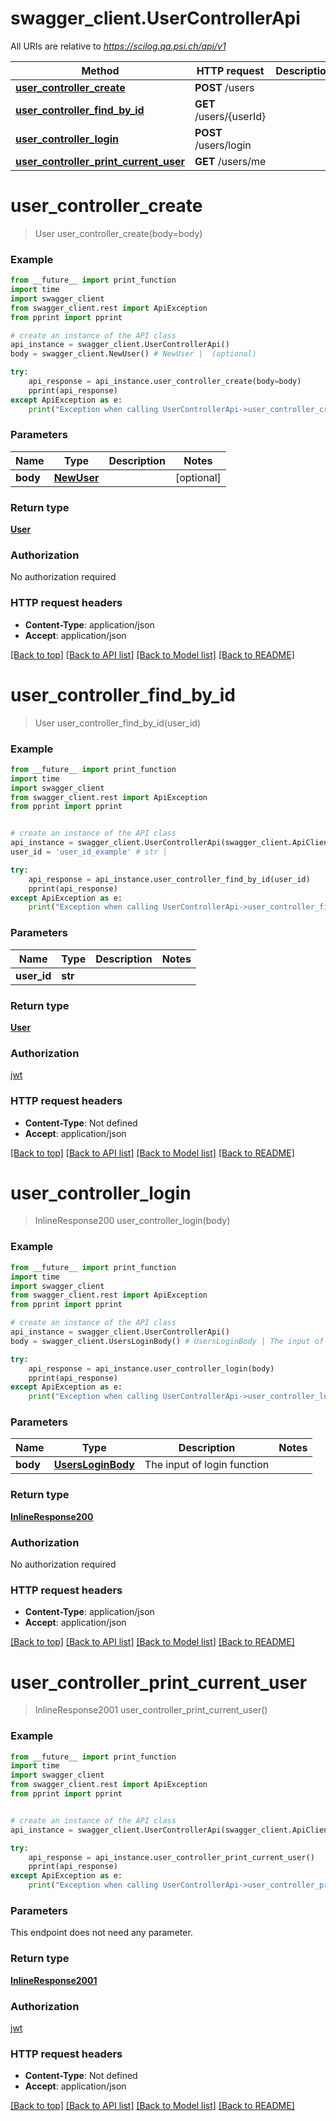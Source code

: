 # swagger_client.UserControllerApi

All URIs are relative to *https://scilog.qa.psi.ch/api/v1*

Method | HTTP request | Description
------------- | ------------- | -------------
[**user_controller_create**](UserControllerApi.md#user_controller_create) | **POST** /users | 
[**user_controller_find_by_id**](UserControllerApi.md#user_controller_find_by_id) | **GET** /users/{userId} | 
[**user_controller_login**](UserControllerApi.md#user_controller_login) | **POST** /users/login | 
[**user_controller_print_current_user**](UserControllerApi.md#user_controller_print_current_user) | **GET** /users/me | 

# **user_controller_create**
> User user_controller_create(body=body)



### Example
```python
from __future__ import print_function
import time
import swagger_client
from swagger_client.rest import ApiException
from pprint import pprint

# create an instance of the API class
api_instance = swagger_client.UserControllerApi()
body = swagger_client.NewUser() # NewUser |  (optional)

try:
    api_response = api_instance.user_controller_create(body=body)
    pprint(api_response)
except ApiException as e:
    print("Exception when calling UserControllerApi->user_controller_create: %s\n" % e)
```

### Parameters

Name | Type | Description  | Notes
------------- | ------------- | ------------- | -------------
 **body** | [**NewUser**](NewUser.md)|  | [optional] 

### Return type

[**User**](User.md)

### Authorization

No authorization required

### HTTP request headers

 - **Content-Type**: application/json
 - **Accept**: application/json

[[Back to top]](#) [[Back to API list]](../README.md#documentation-for-api-endpoints) [[Back to Model list]](../README.md#documentation-for-models) [[Back to README]](../README.md)

# **user_controller_find_by_id**
> User user_controller_find_by_id(user_id)



### Example
```python
from __future__ import print_function
import time
import swagger_client
from swagger_client.rest import ApiException
from pprint import pprint


# create an instance of the API class
api_instance = swagger_client.UserControllerApi(swagger_client.ApiClient(configuration))
user_id = 'user_id_example' # str | 

try:
    api_response = api_instance.user_controller_find_by_id(user_id)
    pprint(api_response)
except ApiException as e:
    print("Exception when calling UserControllerApi->user_controller_find_by_id: %s\n" % e)
```

### Parameters

Name | Type | Description  | Notes
------------- | ------------- | ------------- | -------------
 **user_id** | **str**|  | 

### Return type

[**User**](User.md)

### Authorization

[jwt](../README.md#jwt)

### HTTP request headers

 - **Content-Type**: Not defined
 - **Accept**: application/json

[[Back to top]](#) [[Back to API list]](../README.md#documentation-for-api-endpoints) [[Back to Model list]](../README.md#documentation-for-models) [[Back to README]](../README.md)

# **user_controller_login**
> InlineResponse200 user_controller_login(body)



### Example
```python
from __future__ import print_function
import time
import swagger_client
from swagger_client.rest import ApiException
from pprint import pprint

# create an instance of the API class
api_instance = swagger_client.UserControllerApi()
body = swagger_client.UsersLoginBody() # UsersLoginBody | The input of login function

try:
    api_response = api_instance.user_controller_login(body)
    pprint(api_response)
except ApiException as e:
    print("Exception when calling UserControllerApi->user_controller_login: %s\n" % e)
```

### Parameters

Name | Type | Description  | Notes
------------- | ------------- | ------------- | -------------
 **body** | [**UsersLoginBody**](UsersLoginBody.md)| The input of login function | 

### Return type

[**InlineResponse200**](InlineResponse200.md)

### Authorization

No authorization required

### HTTP request headers

 - **Content-Type**: application/json
 - **Accept**: application/json

[[Back to top]](#) [[Back to API list]](../README.md#documentation-for-api-endpoints) [[Back to Model list]](../README.md#documentation-for-models) [[Back to README]](../README.md)

# **user_controller_print_current_user**
> InlineResponse2001 user_controller_print_current_user()



### Example
```python
from __future__ import print_function
import time
import swagger_client
from swagger_client.rest import ApiException
from pprint import pprint


# create an instance of the API class
api_instance = swagger_client.UserControllerApi(swagger_client.ApiClient(configuration))

try:
    api_response = api_instance.user_controller_print_current_user()
    pprint(api_response)
except ApiException as e:
    print("Exception when calling UserControllerApi->user_controller_print_current_user: %s\n" % e)
```

### Parameters
This endpoint does not need any parameter.

### Return type

[**InlineResponse2001**](InlineResponse2001.md)

### Authorization

[jwt](../README.md#jwt)

### HTTP request headers

 - **Content-Type**: Not defined
 - **Accept**: application/json

[[Back to top]](#) [[Back to API list]](../README.md#documentation-for-api-endpoints) [[Back to Model list]](../README.md#documentation-for-models) [[Back to README]](../README.md)

